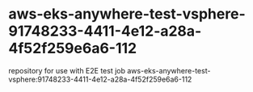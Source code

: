 # aws-eks-anywhere-test-vsphere-91748233-4411-4e12-a28a-4f52f259e6a6-112
repository for use with E2E test job aws-eks-anywhere-test-vsphere:91748233-4411-4e12-a28a-4f52f259e6a6-112
